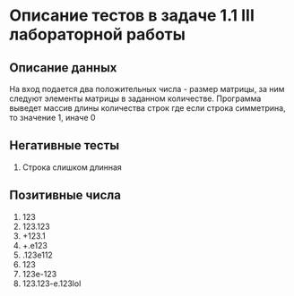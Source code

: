 # Описание тестов в задаче 1.1 III лабораторной работы
## Описание данных
На вход подается два положительных числа - размер матрицы, за ним следуют элементы матрицы в заданном количестве. Программа выведет массив длины количества строк где если строка симметрина, то значение 1, иначе 0
## Негативные тесты
1. Строка слишком длинная
## Позитивные числа
1. 123
2. 123.123
3. +123.1
4. +.e123
5. .123e112
6.    123    
7. 123e-123
8. 123.123-e.123lol
